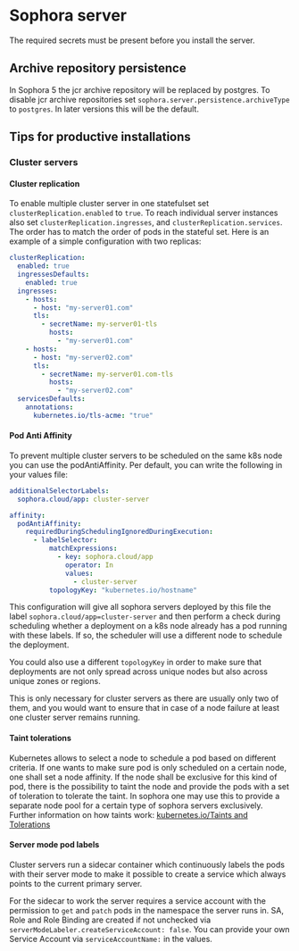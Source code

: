 # Sophora server

The required secrets must be present before you install the server.

## Archive repository persistence

In Sophora 5 the jcr archive repository will be replaced by postgres. 
To disable jcr archive repositories set `sophora.server.persistence.archiveType` to `postgres`.
In later versions this will be the default.   

## Tips for productive installations

### Cluster servers

#### Cluster replication

To enable multiple cluster server in one statefulset set `clusterReplication.enabled` to `true`. To reach individual server instances 
also set `clusterReplication.ingresses`, and `clusterReplication.services`. The order has to match
the order of pods in the stateful set. Here is an example of a simple configuration with two replicas:

```yaml
clusterReplication:
  enabled: true
  ingressesDefaults: 
    enabled: true
  ingresses: 
    - hosts:
      - host: "my-server01.com"
      tls:
        - secretName: my-server01-tls
          hosts:
            - "my-server01.com"
    - hosts:
      - host: "my-server02.com"
      tls:
        - secretName: my-server01.com-tls
          hosts:
            - "my-server02.com"
  servicesDefaults:
    annotations:
      kubernetes.io/tls-acme: "true"
```

#### Pod Anti Affinity

To prevent multiple cluster servers to be scheduled on the same k8s node you can use the podAntiAffinity. Per default,
you can write the following in your values file:

```yaml
additionalSelectorLabels:
  sophora.cloud/app: cluster-server

affinity:
  podAntiAffinity:
    requiredDuringSchedulingIgnoredDuringExecution:
      - labelSelector:
          matchExpressions:
            - key: sophora.cloud/app
              operator: In
              values:
                - cluster-server
          topologyKey: "kubernetes.io/hostname"
```

This configuration will give all sophora servers deployed by this file the label `sophora.cloud/app=cluster-server` and then perform
a check during scheduling whether a deployment on a k8s node already has a pod running with these labels. If so, the scheduler
will use a different node to schedule the deployment.

You could also use a different `topologyKey` in order to make sure that deployments are not only spread across unique nodes but
also across unique zones or regions.

This is only necessary for cluster servers as there are usually only two of them, and you would want to ensure that in
case of a node failure at least one cluster server remains running.

#### Taint tolerations

Kubernetes allows to select a node to schedule a pod based on different criteria. If one wants to make sure pod is only scheduled 
on a certain node, one shall set a node affinity. If the node shall be exclusive for this kind of pod, there is the possibility
to taint the node and provide the pods with a set of toleration to tolerate the taint. In sophora one may use this to provide a 
separate node pool for a certain type of sophora servers exclusively.
Further information on how taints work: [kubernetes.io/Taints and Tolerations](https://kubernetes.io/docs/concepts/scheduling-eviction/taint-and-toleration/#example-use-cases)

#### Server mode pod labels

Cluster servers run a sidecar container which continuously labels the pods with their server mode
to make it possible to create a service which always points to the current primary server.

For the sidecar to work the server requires a service account with the permission to `get` and `patch` pods
in the namespace the server runs in. SA, Role and Role Binding are created if not unchecked via
`serverModeLabeler.createServiceAccount: false`. 
You can provide your own Service Account via `serviceAccountName:` in the values.

